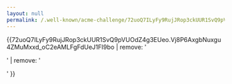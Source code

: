 ```yaml
---
layout: null
permalink: /.well-known/acme-challenge/72uoQ7ILyFy9RujJRop3ckUUR1SvQ9pVUOdZ4g3EUeo
---
```


{{72uoQ7ILyFy9RujJRop3ckUUR1SvQ9pVUOdZ4g3EUeo.Vj8P6AxgbNuxgu4ZMuMxxd_oC2eAMLFgFdUeJ1FI9bo | remove: '<p>' | remove: '</p>' }}